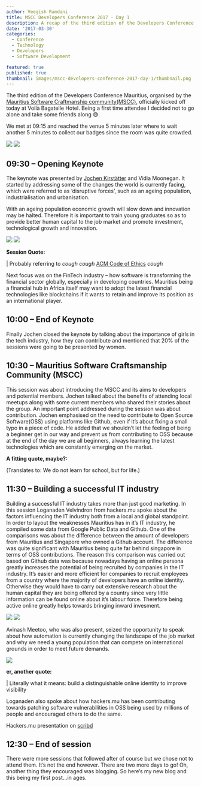 ```yaml
---
author: Veegish Ramdani
title: MSCC Developers Conference 2017 - Day 1
description: A recap of the third edition of the Developers Conference Mauritius
date: '2017-03-30'
categories:
  - Conference
  - Technology
  - Developers
  - Software Development

featured: true
published: true
thumbnail: images/mscc-developers-conference-2017-day-1/thumbnail.png
---
```


<script>
	import Image from 'svimg/Image.svelte';
  import Quote from './quote.svelte';
  import ImageCaption from './image-caption.svelte';
</script>

The third edition of the Developers Conference Mauritius, organised by the [Mauritius Software Craftmanship community(MSCC)](https://www.meetup.com/en-AU/MauritiusSoftwareCraftsmanshipCommunity/), officially kicked off today at Voilà Bagatelle Hotel. Being a first time attendee I decided not to go alone and take some friends along 😅.

We met at 09:15 and reached the venue 5 minutes later where to wait another 5 minutes to collect our badges since the room was quite crowded.

<ImageCaption caption="Badge, a recruiting ad from a sponsor and a folder">
  <Image class="inline-basic-image" src="images/mscc-developers-conference-2017-day-1/mscc-developers-conference-2017-day-1-folder-1.jpg" />
</ImageCaption>

<ImageCaption caption="Inside the folder: Surprise! Some swag – Free stickers, a notebook & a pen">
  <Image class="inline-basic-image" src="images/mscc-developers-conference-2017-day-1/mscc-developers-conference-2017-day-1-folder-2.jpg" />
</ImageCaption>

## 09:30 – Opening Keynote

The keynote was presented by [Jochen Kirstätter](https://twitter.com/JKirstaetter) and Vidia Moonegan. It started by addressing some of the changes the world is currently facing, which were referred to as ‘disruptive forces’, such as an ageing population, industrialisation and urbanisation.

With an ageing population economic growth will slow down and innovation may be halted. Therefore it is important to train young graduates so as to provide better human capital to the job market and promote investment, technological growth and innovation.

<ImageCaption caption="Vidia Moonegan">
  <Image class="inline-basic-image" src="images/mscc-developers-conference-2017-day-1/mscc-developers-conference-2017-day-1-speaker-1.jpg" />
</ImageCaption>

<ImageCaption caption="Jochen Kirstätter">
  <Image class="inline-basic-image" src="images/mscc-developers-conference-2017-day-1/mscc-developers-conference-2017-day-1-speaker-2.jpg" />
</ImageCaption>

**Session Quote:**

<Quote author="Keynote Speaker" quote="You are not here just to develop new products, but for much more" />

| Probably referring to _cough_ _cough_ [ACM Code of Ethics](http://www.acm.org/about/se-code) _cough_

Next focus was on the FinTech industry – how software is transforming the financial sector globally, especially in developing countries. Mauritius being a financial hub in Africa itself may want to adopt the latest financial technologies like blockchains if it wants to retain and improve its position as an international player.

## 10:00 – End of Keynote

Finally Jochen closed the keynote by talking about the importance of girls in the tech industry, how they can contribute and mentioned that 20% of the sessions were going to be presented by women.

## 10:30 – Mauritius Software Craftsmanship Community (MSCC)

This session was about introducing the MSCC and its aims to developers and potential members. Jochen talked about the benefits of attending local meetups along with some current members who shared their stories about the group. An important point addressed during the session was about contribution. Jochen emphasised on the need to contribute to Open Source Software(OSS) using platforms like Github, even if it’s about fixing a small typo in a piece of code. He added that we shouldn’t let the feeling of being a beginner get in our way and prevent us from contributing to OSS because at the end of the day we are all beginners, always learning the latest technologies which are constantly emerging on the market.

**A fitting quote, maybe?:**

<Quote author="Seneca" quote="non scholæ sed vitæ discimus" />

(Translates to: We do not learn for school, but for life.)

## 11:30 – Building a successful IT industry

Building a successful IT industry takes more than just good marketing. In this session Loganaden Velvindron from hackers.mu spoke about the factors influencing the IT industry both from a local and global standpoint. In order to layout the weaknesses Mauritius has in it’s IT industry, he compiled some data from Google Public Data and Github. One of the comparisons was about the difference between the amount of developers from Mauritius and Singapore who owned a Github account. The difference was quite significant with Mauritius being quite far behind singapore in terms of OSS contributions. The reason this comparison was carried out based on Github data was because nowadays having an online persona greatly increases the potential of being recruited by companies in the IT industry. It’s easier and more efficient for companies to recruit employees from a country where the majority of developers have an online identity. Otherwise they would have to carry out extensive research about the human capital they are being offered by a country since very little information can be found online about it’s labour force. Therefore being active online greatly helps towards bringing inward invesment.

<ImageCaption caption="Presenting comparison data between Mauritius and Singapore">
  <Image class="inline-basic-image" src="images/mscc-developers-conference-2017-day-1/mscc-developers-conference-2017-day-1-logan-1.jpg" />
</ImageCaption>

<ImageCaption caption="Loganaden Velvindron">
  <Image class="inline-basic-image" src="images/mscc-developers-conference-2017-day-1/mscc-developers-conference-2017-day-1-logan-2.jpg" />
</ImageCaption>

Avinash Meetoo, who was also present, seized the opportunity to speak about how automation is currently changing the landscape of the job market and why we need a young population that can compete on international grounds in order to meet future demands.

<ImageCaption caption="Avinash Meetoo speaking about automation">
  <Image class="inline-basic-image" src="images/mscc-developers-conference-2017-day-1/mscc-developers-conference-2017-day-1-automation.jpg" />
</ImageCaption>

**er, another quote:**
<Quote author="Loganden Velvindron" quote="Your online persona needs to be controlled by you" />

| Literally what it means: build a distinguishable online identity to improve visibility

Loganaden also spoke about how hackers.mu has been contributing towards patching software vulnerabilities in OSS being used by millions of people and encouraged others to do the same.

Hackers.mu presentation on [scribd](https://www.scribd.com/document/343510322/Hackers-mu-building-a-successful-IT-industry)

## 12:30 – End of session

There were more sessions that followed after of course but we chose not to attend them. It’s not the end however. There are two more days to go! Oh, another thing they encouraged was blogging. So here’s my new blog and this being my first post…in ages.
